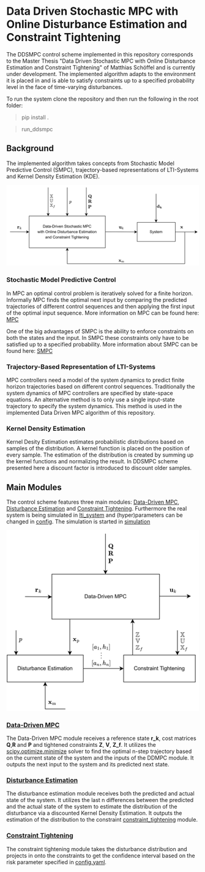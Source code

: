 # Data Driven Stochastic MPC with Online Disturbance Estimation and Constraint Tightening

The DDSMPC control scheme implemented in this repository corresponds to the Master Thesis "Data Driven Stochastic MPC with Online Disturbance Estimation and Constraint Tightening" of Matthias Schöffel and is currently under development.
The implemented algorithm adapts to the environment it is placed in and is able to satisfy constraints up to a specified probability level in the face of time-varying disturbances.

To run the system clone the repository and then run the following in the root folder:

> pip install .

> run_ddsmpc

## Background

The implemented algorithm takes concepts from Stochastic Model Predictive Control (SMPC), trajectory-based representations of LTI-Systems and Kernel Density Estimation (KDE).

![Alt text](figures_thesis/overview/High_Level_DDSMPC.png?raw=true "Title")

### Stochastic Model Predictive Control
In MPC an optimal control problem is iteratively solved for a finite horizon. Informally MPC finds the optimal next input by comparing the predicted trajectories of different control sequences and then applying the first input of the optimal input sequence. More information on MPC can be found here: [MPC](https://de.wikipedia.org/wiki/Model_Predictive_Control)

One of the big advantages of SMPC is the ability to enforce constraints on both the states and the input. In SMPC these constraints only have to be satisfied up to a specified probability. More information about SMPC can be found here: [SMPC](https://web.stanford.edu/class/ee364b/lectures/stoch_mpc_slides.pdf)

### Trajectory-Based Representation of LTI-Systems
MPC controllers need a model of the system dynamics to predict finite horizon trajectories based on different control sequences. Traditionally the system dynamics of MPC controllers are specified by state-space equations. An alternative method is to only use a single input-state trajectory to specify the system dynamics. This method is used in the implemented Data Driven MPC algorithm of this repository.

### Kernel Density Estimation
Kernel Desity Estimation estimates probabilistic distributions based on samples of the distribution. A kernel function is placed on the position of every sample. The estimation of the distribution is created by summing up the kernel functions and normalizing the result. In DDSMPC scheme presented here a discount factor is introduced to discount older samples.

## Main Modules
The control scheme features three main modules: [Data-Driven MPC](data_driven_mpc/), [Disturbance Estimation](disturbance_estimation/) and [Constraint Tightening](constraint_tightening/). Furthermore the real system is being simulated in [lti_system](lti_system/) and (hyper)parameters can be changed in [config](config/). The simulation is started in [simulation](simulation/)

![Alt text](figures_thesis/overview/Low_Level_DDSMPC.png?raw=true "Title")

### [Data-Driven MPC](data_driven_mpc/)
The Data-Driven MPC module receives a reference state **r_k**, cost matrices **Q**,**R** and **P** and tightened constraints **Z**, **V**, **Z_f**. It utilizes the [scipy.optimize.minimize](https://docs.scipy.org/doc/scipy/reference/generated/scipy.optimize.minimize.html) solver to find the optimal n-step trajectory based on the current state of the system and the inputs of the DDMPC module. It outputs the next input to the system and its predicted next state.

### [Disturbance Estimation](disturbance_estimation/)
The disturbance estimation module receives both the predicted and actual state of the system. It utilizes the last n differences between the predicted and the actual state of the system to estimate the distribution of the disturbance via a discounted Kernel Density Estimation. It outputs the estimation of the distribution to the constraint [constraint_tightening](constraint_tightening/) module.

### [Constraint Tightening](constraint_tightening/)
The constraint tightening module takes the disturbance distribution and projects in onto the constraints to get the confidence interval based on the risk parameter specified in [config.yaml](config/config.yaml).